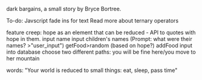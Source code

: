 dark bargains, a small story by Bryce Bortree.

To-do: 
Javscript fade ins for text
Read more about ternary operators

feature creep:
hope as an element that can be reduced - API to quotes with hope in them.
input name
input children's names (Prompt: what were their names? >"user_input")
getFood>random (based on hope?)
addFood
input into database
choose two different paths: you will be fine here/you move to her mountain

words:
"Your world is reduced to small things: eat, sleep, pass time"